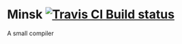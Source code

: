 # Minsk  <a href="https://travis-ci.org/JYInMyHeart/Minsk"><img src="https://travis-ci.org/JYInMyHeart/Minsk.svg?branch=master" alt="Travis CI Build status"></a>
A small compiler
